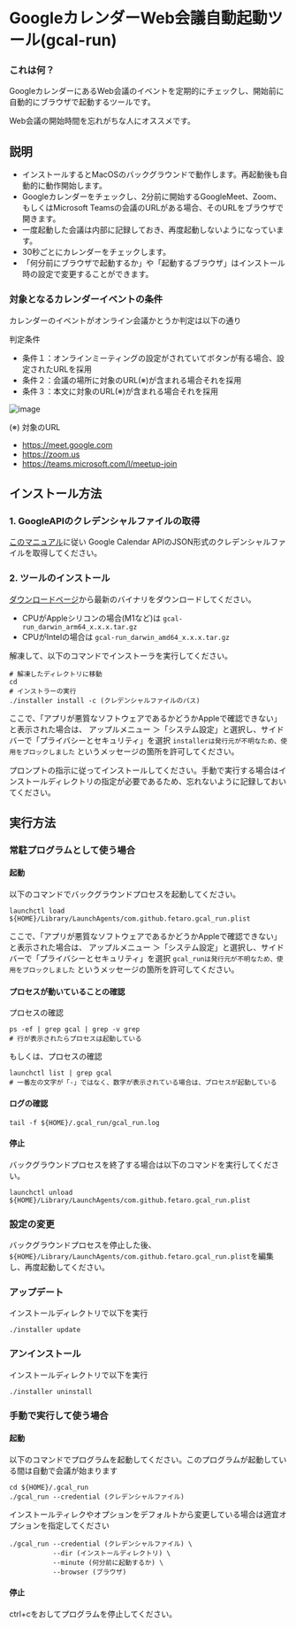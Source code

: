 GoogleカレンダーWeb会議自動起動ツール(gcal-run)
======================

### これは何？

GoogleカレンダーにあるWeb会議のイベントを定期的にチェックし、開始前に自動的にブラウザで起動するツールです。

Web会議の開始時間を忘れがちな人にオススメです。

## 説明

* インストールするとMacOSのバックグラウンドで動作します。再起動後も自動的に動作開始します。
* Googleカレンダーをチェックし、2分前に開始するGoogleMeet、Zoom、もしくはMicrosoft Teamsの会議のURLがある場合、そのURLをブラウザで開きます。
* 一度起動した会議は内部に記録しておき、再度起動しないようになっています。
* 30秒ごとにカレンダーをチェックします。
* 「何分前にブラウザで起動するか」や「起動するブラウザ」はインストール時の設定で変更することができます。

### 対象となるカレンダーイベントの条件

カレンダーのイベントがオンライン会議かとうか判定は以下の通り

判定条件

* 条件１：オンラインミーティングの設定がされていてボタンが有る場合、設定されたURLを採用
* 条件２：会議の場所に対象のURL(※)が含まれる場合それを採用
* 条件３：本文に対象のURL(※)が含まれる場合それを採用

 ![image](doc/1.png)

(※) 対象のURL

* https://meet.google.com
* https://zoom.us
* https://teams.microsoft.com/l/meetup-join


## インストール方法

### 1. GoogleAPIのクレデンシャルファイルの取得

[このマニュアル](https://github.com/fetaro/gcal-run/wiki/how_to_get_google_calendar_api_credential_file)に従い
Google Calendar APIのJSON形式のクレデンシャルファイルを取得してください。

### 2. ツールのインストール

[ダウンロードページ](https://github.com/fetaro/gcal-run/releases)から最新のバイナリをダウンロードしてください。

* CPUがAppleシリコンの場合(M1など)は `gcal-run_darwin_arm64_x.x.x.tar.gz`
* CPUがIntelの場合は `gcal-run_darwin_amd64_x.x.x.tar.gz`

解凍して、以下のコマンドでインストーラを実行してください。
```text
# 解凍したディレクトリに移動
cd 
# インストラーの実行
./installer install -c (クレデンシャルファイルのパス)
```

ここで、「アプリが悪質なソフトウェアであるかどうかAppleで確認できない」と表示された場合は、
アップルメニュー  ＞「システム設定」と選択し、サイドバーで「プライバシーとセキュリティ」を選択
`installerは発行元が不明なため、使用をブロックしました` というメッセージの箇所を許可してください。

プロンプトの指示に従ってインストールしてください。手動で実行する場合はインストールディレクトリの指定が必要であるため、忘れないように記録しておいてください。

## 実行方法

### 常駐プログラムとして使う場合

#### 起動

以下のコマンドでバックグラウンドプロセスを起動してください。
```text
launchctl load ${HOME}/Library/LaunchAgents/com.github.fetaro.gcal_run.plist
```

ここで、「アプリが悪質なソフトウェアであるかどうかAppleで確認できない」と表示された場合は、
アップルメニュー  ＞「システム設定」と選択し、サイドバーで「プライバシーとセキュリティ」を選択
`gcal_runは発行元が不明なため、使用をブロックしました` というメッセージの箇所を許可してください。

#### プロセスが動いていることの確認
プロセスの確認
```
ps -ef | grep gcal | grep -v grep
# 行が表示されたらプロセスは起動している
```

もしくは、プロセスの確認
```
launchctl list | grep gcal
# 一番左の文字が「-」ではなく、数字が表示されている場合は、プロセスが起動している
```

#### ログの確認
```
tail -f ${HOME}/.gcal_run/gcal_run.log
```

#### 停止

バックグラウンドプロセスを終了する場合は以下のコマンドを実行してください。
```text
launchctl unload ${HOME}/Library/LaunchAgents/com.github.fetaro.gcal_run.plist
```

### 設定の変更
バックグラウンドプロセスを停止した後、`${HOME}/Library/LaunchAgents/com.github.fetaro.gcal_run.plist`を編集し、再度起動してください。

### アップデート
インストールディレクトリで以下を実行
```text
./installer update 
```

### アンインストール

インストールディレクトリで以下を実行
```text
./installer uninstall 
```

### 手動で実行して使う場合

#### 起動

以下のコマンドでプログラムを起動してください。このプログラムが起動している間は自動で会議が始まります
```text
cd ${HOME}/.gcal_run
./gcal_run --credential (クレデンシャルファイル)
```

インストールティレクやオプションをデフォルトから変更している場合は適宜オプションを指定してください
```text
./gcal_run --credential (クレデンシャルファイル) \
           --dir (インストールディレクトリ) \
           --minute (何分前に起動するか) \
           --browser (ブラウザ)
```

#### 停止

ctrl+cをおしてプログラムを停止してください。


